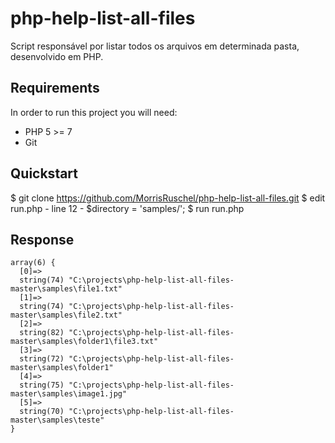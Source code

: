 # php-help-list-all-files
Script responsável por listar todos os arquivos em determinada pasta, desenvolvido em PHP.


Requirements
------------

In order to run this project you will need:

- PHP 5 >= 7
- Git


Quickstart
----------

$ git clone https://github.com/MorrisRuschel/php-help-list-all-files.git
    $ edit run.php - line 12 - $directory = 'samples/';
    $ run run.php


Response
----------
    array(6) {
      [0]=>
      string(74) "C:\projects\php-help-list-all-files-master\samples\file1.txt"
      [1]=>
      string(74) "C:\projects\php-help-list-all-files-master\samples\file2.txt"
      [2]=>
      string(82) "C:\projects\php-help-list-all-files-master\samples\folder1\file3.txt"
      [3]=>
      string(72) "C:\projects\php-help-list-all-files-master\samples\folder1"
      [4]=>
      string(75) "C:\projects\php-help-list-all-files-master\samples\image1.jpg"
      [5]=>
      string(70) "C:\projects\php-help-list-all-files-master\samples\teste"
    }

